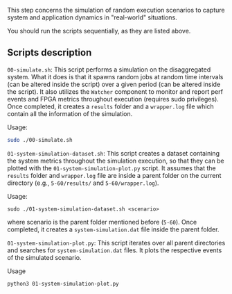 This step concerns the simulation of random execution scenarios to capture system and application dynamics in "real-world" situations.

You should run the scripts sequentially, as they are listed above.

## Scripts description
`00-simulate.sh`:  This script performs a simulation on the disaggregated system. What it does is that it spawns random jobs at random time intervals (can be altered inside the script) over a given period (can be altered inside the script). It also utilizes the `Watcher` component to monitor and report perf events and FPGA metrics throughout execution (requires sudo privileges). Once completed, it creates a `results` folder and a `wrapper.log` file which contain all the information of the simulation.

Usage:
```bash
sudo ./00-simulate.sh
```

`01-system-simulation-dataset.sh`: This script creates a dataset containing the system metrics throughout the simulation execution, so that they can be plotted with the `01-system-simulation-plot.py` script. It assumes that the `results` folder and `wrapper.log` file are inside a parent folder on the current directory (e.g., `5-60/results/` and `5-60/wrapper.log`).

Usage:
```
sudo ./01-system-simulation-dataset.sh <scenario>
```

where scenario is the parent folder mentioned before (`5-60`). Once completed, it creates a `system-simulation.dat` file inside the parent folder.

`01-system-simulation-plot.py`: This script iterates over all parent directories and searches for `system-simulation.dat` files. It plots the respective events of the simulated scenario.

Usage
```
python3 01-system-simulation-plot.py
```